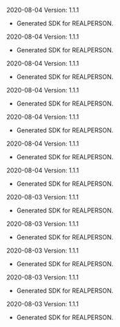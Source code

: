 2020-08-04 Version: 1.1.1
- Generated SDK for REALPERSON.

2020-08-04 Version: 1.1.1
- Generated SDK for REALPERSON.

2020-08-04 Version: 1.1.1
- Generated SDK for REALPERSON.

2020-08-04 Version: 1.1.1
- Generated SDK for REALPERSON.

2020-08-04 Version: 1.1.1
- Generated SDK for REALPERSON.

2020-08-04 Version: 1.1.1
- Generated SDK for REALPERSON.

2020-08-04 Version: 1.1.1
- Generated SDK for REALPERSON.

2020-08-03 Version: 1.1.1
- Generated SDK for REALPERSON.

2020-08-03 Version: 1.1.1
- Generated SDK for REALPERSON.

2020-08-03 Version: 1.1.1
- Generated SDK for REALPERSON.

2020-08-03 Version: 1.1.1
- Generated SDK for REALPERSON.

2020-08-03 Version: 1.1.1
- Generated SDK for REALPERSON.

